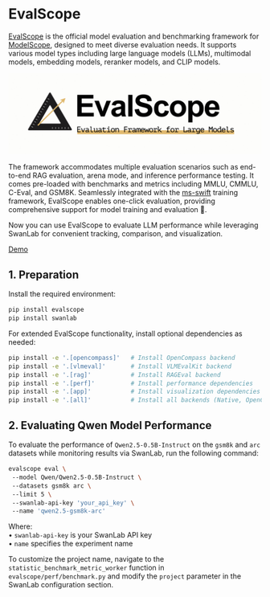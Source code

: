 # EvalScope  

[EvalScope](https://github.com/modelscope/evalscope) is the official model evaluation and benchmarking framework for [ModelScope](https://modelscope.cn/), designed to meet diverse evaluation needs. It supports various model types including large language models (LLMs), multimodal models, embedding models, reranker models, and CLIP models.  

![evalscope-logo](./evalscope/logo.png)  

The framework accommodates multiple evaluation scenarios such as end-to-end RAG evaluation, arena mode, and inference performance testing. It comes pre-loaded with benchmarks and metrics including MMLU, CMMLU, C-Eval, and GSM8K. Seamlessly integrated with the [ms-swift](https://github.com/modelscope/ms-swift) training framework, EvalScope enables one-click evaluation, providing comprehensive support for model training and evaluation 🚀.  

Now you can use EvalScope to evaluate LLM performance while leveraging SwanLab for convenient tracking, comparison, and visualization.  

[Demo](https://swanlab.cn/@ShaohonChen/perf_benchmark/charts)  

## 1. Preparation  

Install the required environment:  

```bash  
pip install evalscope  
pip install swanlab  
```  

For extended EvalScope functionality, install optional dependencies as needed:  

```bash  
pip install -e '.[opencompass]'   # Install OpenCompass backend  
pip install -e '.[vlmeval]'       # Install VLMEvalKit backend  
pip install -e '.[rag]'           # Install RAGEval backend  
pip install -e '.[perf]'          # Install performance dependencies  
pip install -e '.[app]'           # Install visualization dependencies  
pip install -e '.[all]'           # Install all backends (Native, OpenCompass, VLMEvalKit, RAGEval)  
```  

## 2. Evaluating Qwen Model Performance  

To evaluate the performance of `Qwen2.5-0.5B-Instruct` on the `gsm8k` and `arc` datasets while monitoring results via SwanLab, run the following command:  

```bash  {5,6}
evalscope eval \  
 --model Qwen/Qwen2.5-0.5B-Instruct \  
 --datasets gsm8k arc \  
 --limit 5 \  
 --swanlab-api-key 'your_api_key' \  
 --name 'qwen2.5-gsm8k-arc'  
```  

Where:  
• `swanlab-api-key` is your SwanLab API key  
• `name` specifies the experiment name  

To customize the project name, navigate to the `statistic_benchmark_metric_worker` function in `evalscope/perf/benchmark.py` and modify the `project` parameter in the SwanLab configuration section.  